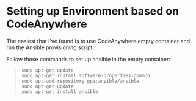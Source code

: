 # Setting up Environment based on CodeAnywhere
The easiest that I've found is to use CodeAnywhere empty container and run the Ansible provisioning script.

Follow those commands to set up ansible in the empty container:
> ```
> sudo apt-get update
> sudo apt-get install software-properties-common 
> sudo apt-add-repository ppa:ansible/ansible
> sudo apt-get update
> sudo apt-get install ansible
> ```

